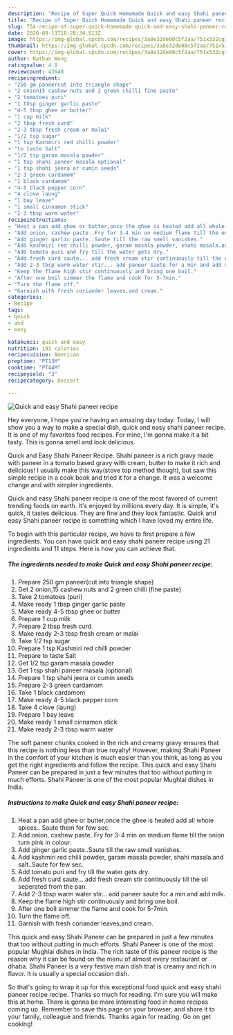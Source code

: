 ```yaml
---
description: "Recipe of Super Quick Homemade Quick and easy Shahi paneer recipe"
title: "Recipe of Super Quick Homemade Quick and easy Shahi paneer recipe"
slug: 754-recipe-of-super-quick-homemade-quick-and-easy-shahi-paneer-recipe
date: 2020-09-13T18:28:34.813Z
image: https://img-global.cpcdn.com/recipes/3a8e32de00c5f2aa/751x532cq70/quick-and-easy-shahi-paneer-recipe-recipe-main-photo.jpg
thumbnail: https://img-global.cpcdn.com/recipes/3a8e32de00c5f2aa/751x532cq70/quick-and-easy-shahi-paneer-recipe-recipe-main-photo.jpg
cover: https://img-global.cpcdn.com/recipes/3a8e32de00c5f2aa/751x532cq70/quick-and-easy-shahi-paneer-recipe-recipe-main-photo.jpg
author: Nathan Wong
ratingvalue: 4.8
reviewcount: 43648
recipeingredient:
- "250 gm paneercut into triangle shape"
- "2 onion15 cashew nuts and 2 green chilli fine paste"
- "2 tomatoes puri"
- "1 tbsp ginger garlic paste"
- "4-5 tbsp ghee or butter"
- "1 cup milk"
- "2 tbsp fresh curd"
- "2-3 tbsp fresh cream or malai"
- "1/2 tsp sugar"
- "1 tsp Kashmiri red chilli powder"
- "to taste Salt"
- "1/2 tsp garam masala powder"
- "1 tsp shahi paneer masala optional"
- "1 tsp shahi jeera or cumin seeds"
- "2-3 green cardamom"
- "1 black cardamom"
- "4-5 black pepper corn"
- "4 clove laung"
- "1 bay leave"
- "1 small cinnamon stick"
- "2-3 tbsp warm water"
recipeinstructions:
- "Heat a pan add ghee or butter,once the ghee is heated add all whole spices.. Saute them for few sec."
- "Add onion, cashew paste..Fry for 3-4 min on medium flame till the onion turn pink in colour."
- "Add ginger garlic paste..Saute till the raw smell vanishes."
- "Add kashmiri red chilli powder, garam masala powder, shahi masala.and salt..Saute for few sec."
- "Add tomato puri and fry till the water gets dry."
- "Add fresh curd saute... add fresh cream stir continuously till the oil seperated from the pan."
- "Add 2-3 tbsp warm water stir... add paneer saute for a min and add milk."
- "Keep the flame high stir continuously and bring one boil."
- "After one boil simmer the flame and cook for 5-7min."
- "Turn the flame off."
- "Garnish with fresh coriander leaves,and cream."
categories:
- Recipe
tags:
- quick
- and
- easy

katakunci: quick and easy 
nutrition: 193 calories
recipecuisine: American
preptime: "PT13M"
cooktime: "PT44M"
recipeyield: "3"
recipecategory: Dessert

---
```



![Quick and easy Shahi paneer recipe](https://img-global.cpcdn.com/recipes/3a8e32de00c5f2aa/751x532cq70/quick-and-easy-shahi-paneer-recipe-recipe-main-photo.jpg)

Hey everyone, I hope you're having an amazing day today. Today, I will show you a way to make a special dish, quick and easy shahi paneer recipe. It is one of my favorites food recipes. For mine, I'm gonna make it a bit tasty. This is gonna smell and look delicious.

Quick and Easy Shahi Paneer Recipe. Shahi paneer is a rich gravy made with paneer in a tomato based gravy with cream, butter to make it rich and delicious! I usually make this way(stove top method though), but saw this simple recipe in a cook book and tried it for a change. It was a welcome change and with simpler ingredients.

Quick and easy Shahi paneer recipe is one of the most favored of current trending foods on earth. It's enjoyed by millions every day. It is simple, it's quick, it tastes delicious. They are fine and they look fantastic. Quick and easy Shahi paneer recipe is something which I have loved my entire life.


To begin with this particular recipe, we have to first prepare a few ingredients. You can have quick and easy shahi paneer recipe using 21 ingredients and 11 steps. Here is how you can achieve that.

<!--inarticleads1-->

##### The ingredients needed to make Quick and easy Shahi paneer recipe:

1. Prepare 250 gm paneer(cut into triangle shape)
1. Get 2 onion,15 cashew nuts and 2 green chilli (fine paste)
1. Take 2 tomatoes (puri)
1. Make ready 1 tbsp ginger garlic paste
1. Make ready 4-5 tbsp ghee or butter
1. Prepare 1 cup milk
1. Prepare 2 tbsp fresh curd
1. Make ready 2-3 tbsp fresh cream or malai
1. Take 1/2 tsp sugar
1. Prepare 1 tsp Kashmiri red chilli powder
1. Prepare to taste Salt
1. Get 1/2 tsp garam masala powder
1. Get 1 tsp shahi paneer masala (optional)
1. Prepare 1 tsp shahi jeera or cumin seeds
1. Prepare 2-3 green cardamom
1. Take 1 black cardamom
1. Make ready 4-5 black pepper corn
1. Take 4 clove (laung)
1. Prepare 1 bay leave
1. Make ready 1 small cinnamon stick
1. Make ready 2-3 tbsp warm water


The soft paneer chunks cooked in the rich and creamy gravy ensures that this recipe is nothing less than true royalty! However, making Shahi Paneer in the comfort of your kitchen is much easier than you think, as long as you get the right ingredients and follow the recipe. This quick and easy Shahi Paneer can be prepared in just a few minutes that too without putting in much efforts. Shahi Paneer is one of the most popular Mughlai dishes in India. 

<!--inarticleads2-->

##### Instructions to make Quick and easy Shahi paneer recipe:

1. Heat a pan add ghee or butter,once the ghee is heated add all whole spices.. Saute them for few sec.
1. Add onion, cashew paste..Fry for 3-4 min on medium flame till the onion turn pink in colour.
1. Add ginger garlic paste..Saute till the raw smell vanishes.
1. Add kashmiri red chilli powder, garam masala powder, shahi masala.and salt..Saute for few sec.
1. Add tomato puri and fry till the water gets dry.
1. Add fresh curd saute... add fresh cream stir continuously till the oil seperated from the pan.
1. Add 2-3 tbsp warm water stir... add paneer saute for a min and add milk.
1. Keep the flame high stir continuously and bring one boil.
1. After one boil simmer the flame and cook for 5-7min.
1. Turn the flame off.
1. Garnish with fresh coriander leaves,and cream.


This quick and easy Shahi Paneer can be prepared in just a few minutes that too without putting in much efforts. Shahi Paneer is one of the most popular Mughlai dishes in India. The rich taste of this paneer recipe is the reason why it can be found on the menu of almost every restaurant or dhaba. Shahi Paneer is a very festive main dish that is creamy and rich in flavor. It is usually a special occasion dish. 

So that's going to wrap it up for this exceptional food quick and easy shahi paneer recipe recipe. Thanks so much for reading. I'm sure you will make this at home. There is gonna be more interesting food in home recipes coming up. Remember to save this page on your browser, and share it to your family, colleague and friends. Thanks again for reading. Go on get cooking!
